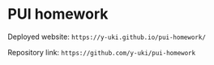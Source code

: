 # PUI homework

Deployed website: `https://y-uki.github.io/pui-homework/`

Repository link: `https://github.com/y-uki/pui-homework`
